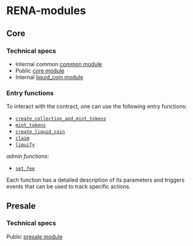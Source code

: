 # RENA-modules

## Core

### Technical specs

- Internal common [common module](./doc/common.md)
- Public [core module](./doc/core.md)
- Internal [liquid_coin module](./doc/liquid_coin.md)

### Entry functions

To interact with the contract, one can use the following entry functions:

- [`create_collection_and_mint_tokens`](./doc/core.md#create_collection_and_mint_tokens)
- [`mint_tokens`](./doc/core.md#mint_tokens)
- [`create_liquid_coin`](./doc/liquid_coin.md#create_liquid_coin)
- [`claim`](./doc/liquid_coin.md#claim)
- [`liquify`](./doc/liquid_coin.md#liquify)

*admin functions*:

- [`set_fee`](./doc/core.md#set_fee)

Each function has a detailed description of its parameters and triggers events that can be used to track specific actions.

## Presale

### Technical specs

Public [presale module](./presale/doc/presale.md)